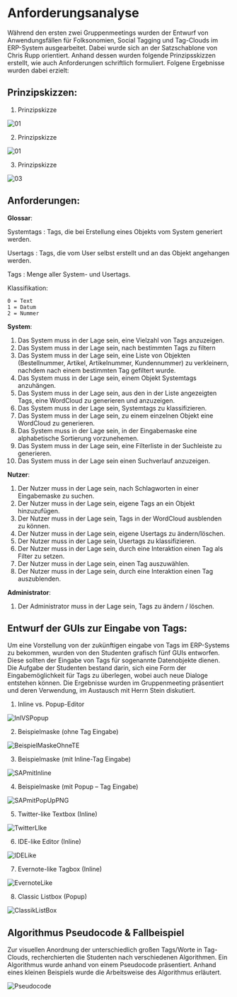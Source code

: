 # Anforderungsanalyse

Während den ersten zwei Gruppenmeetings wurden der Entwurf von Anwendungsfällen für Folksonomien, Social
Tagging und Tag-Clouds im ERP-System ausgearbeitet. Dabei wurde sich an der Satzschablone von Chris Rupp orientiert. Anhand dessen wurden folgende Prinzipsskizzen erstellt, wie auch Anforderungen schriftlich formuliert. Folgene Ergebnisse wurden dabei erzielt:

## Prinzipskizzen:

1. Prinzipskizze 

![01](img/01Prinzipienskizze.png)

2. Prinzipskizze 

![01](img/02Prinzipienskizze.png)

3. Prinzipskizze 

![03](img/03Prinzipienskizze.png)

## Anforderungen:

**Glossar**:

<!-- hier ein Bsp. mit Definitionslisten -->

Systemtags
:	Tags, die bei Erstellung eines Objekts vom System generiert werden.

Usertags
:	Tags, die vom User selbst erstellt und an das Objekt angehangen werden. 

Tags
:	Menge aller System- und Usertags.

Klassifikation: 

	0 = Text
	1 = Datum
	2 = Nummer

**System**:

1. Das System muss in der Lage sein, eine Vielzahl von Tags anzuzeigen.
2. Das System muss in der Lage sein, nach bestimmten Tags zu filtern
3. Das System muss in der Lage sein, eine Liste von Objekten (Bestellnummer, Artikel, Artikelnummer, Kundennummer) zu verkleinern, nachdem nach einem bestimmten Tag gefiltert wurde.
4. Das System muss in der Lage sein, einem Objekt Systemtags anzuhängen.
5. Das System muss in der Lage sein, aus den in der Liste angezeigten Tags, eine WordCloud zu generieren und anzuzeigen.
6. Das System muss in der Lage sein, Systemtags zu klassifizieren. 
7. Das System muss in der Lage sein, zu einem einzelnen Objekt eine WordCloud zu generieren.
8. Das System muss in der Lage sein, in der Eingabemaske eine alphabetische Sortierung vorzunehemen.
9. Das System muss in der Lage sein, eine Filterliste in der Suchleiste zu generieren.
10. Das System muss in der Lage sein einen Suchverlauf anzuzeigen.

**Nutzer**:

1. Der Nutzer muss in der Lage sein, nach Schlagworten in einer Eingabemaske zu suchen.
2. Der Nutzer muss in der Lage sein, eigene Tags an ein Objekt hinzuzufügen.
3. Der Nutzer muss in der Lage sein, Tags in der WordCloud ausblenden zu können.
4. Der Nutzer muss in der Lage sein, eigene Usertags zu ändern/löschen.
5. Der Nutzer muss in der Lage sein, Usertags zu klassifizieren.
6. Der Nutzer muss in der Lage sein, durch eine Interaktion einen Tag als Filter zu setzen.
7. Der Nutzer muss in der Lage sein, einen Tag auszuwählen.
8. Der Nutzer muss in der Lage sein, durch eine Interaktion einen Tag auszublenden.

**Administrator**:

1. Der Administrator muss in der Lage sein, Tags zu ändern / löschen.

## Entwurf der GUIs zur Eingabe von Tags:

Um eine Vorstellung von der zukünftigen eingabe von Tags im ERP-Systems zu bekommen, wurden von den Studenten grafisch fünf GUIs entworfen. Diese sollten der Eingabe von Tags für sogenannte Datenobjekte dienen.
Die Aufgabe der Studenten bestand darin, sich eine Form der Eingabemöglichkeit für Tags zu überlegen, wobei auch neue
Dialoge entstehen können. Die Ergebnisse wurden im Gruppenmeeting präsentiert und deren Verwendung, im Austausch mit Herrn Stein  diskutiert. 

1. Inline vs. Popup-Editor

![InlVSPopup](img/InlVSPopup.png)

2. Beispielmaske (ohne Tag Eingabe)

![BeispielMaskeOhneTE](img/BeispielMaskeOhneTE.png)

3. Beispielmaske (mit Inline-Tag Eingabe)

![SAPmitInline](img/SAPmitInline.png)

4. Beispielmaske (mit Popup – Tag Eingabe)

![SAPmitPopUpPNG](img/SAPmitPopUpPNG.png)

5. Twitter-like Textbox (Inline)

![TwitterLIke](img/TwitterLIke.png)

6. IDE-like Editor (Inline)

![IDELike](img/IDELike.png)

7. Evernote-like Tagbox (Inline)

![EvernoteLike](img/EvernoteLike.png)

8. Classic Listbox (Popup)

![ClassikListBox](img/ClassikListBox.png)

## Algorithmus Pseudocode & Fallbeispiel

Zur visuellen Anordnung der unterschiedlich großen Tags/Worte in Tag-Clouds, recherchierten die Studenten nach verschiedenen Algorithmen. Ein Algorithmus wurde anhand von einem Pseudocode präsentiert. Anhand eines kleinen Beispiels wurde die Arbeitsweise des Algorithmus erläutert. 

![Pseudocode](img/16002232756924747189.jpg)



